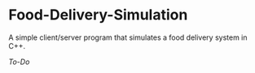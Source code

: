 # Food-Delivery-Simulation
A simple client/server program that simulates a food delivery system in C++.

*To-Do*

